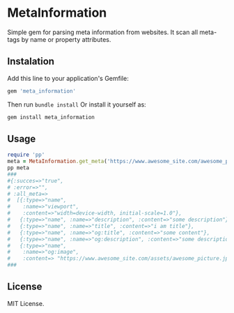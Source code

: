 # MetaInformation
Simple gem for parsing meta information from websites. It scan all meta-tags by name or property attributes.
## Instalation
Add this line to your application's Gemfile:
```ruby
gem 'meta_information'
```
Then run `bundle install`
Or install it yourself as:
```sh
gem install meta_information
```
## Usage
```ruby
require 'pp'
meta = MetaInformation.get_meta('https://www.awesome_site.com/awesome_page')
pp meta
###
#{:succes=>"true",
# :error=>"",
# :all_meta=>
#  [{:type=>"name",
#    :name=>"viewport",
#    :content=>"width=device-width, initial-scale=1.0"},
#   {:type=>"name", :name=>"description", :content=>"some description"},
#   {:type=>"name", :name=>"title", :content=>"i am title"},
#   {:type=>"name", :name=>"og:title", :content=>"some content"},
#   {:type=>"name", :name=>"og:description", :content=>"some description"},
#   {:type=>"name",
#    :name=>"og:image",
#    :content=> "https://www.awesome_site.com/assets/awesome_picture.jpg"}]}
###
```
## License
MIT License.